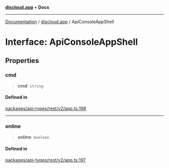 [**discloud.app**](../README.md) • **Docs**

***

[Documentation](../../packages.md) / [discloud.app](../README.md) / ApiConsoleAppShell

# Interface: ApiConsoleAppShell

## Properties

### cmd

> **cmd**: `string`

#### Defined in

[packages/api-types/rest/v2/app.ts:198](https://github.com/discloud/discloud.app/blob/e957c12968777c01a56e127121040f7eaaf9b803/packages/api-types/rest/v2/app.ts#L198)

***

### online

> **online**: `boolean`

#### Defined in

[packages/api-types/rest/v2/app.ts:197](https://github.com/discloud/discloud.app/blob/e957c12968777c01a56e127121040f7eaaf9b803/packages/api-types/rest/v2/app.ts#L197)
